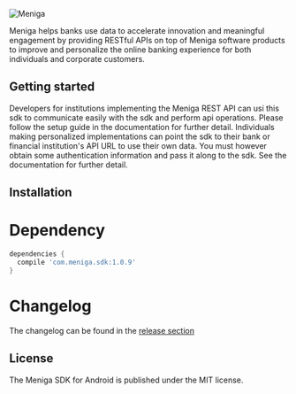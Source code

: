 ![Meniga](https://github.com/meniga/mobile-sdk-ios/raw/master/logo.png)

Meniga helps banks use data to accelerate innovation and meaningful engagement by providing RESTful APIs on top of Meniga software products to improve and personalize the online banking experience for both individuals and corporate customers.

## Getting started
Developers for institutions implementing the Meniga REST API can usi this sdk to communicate easily with the sdk and perform api operations. Please follow the setup guide in the documentation for further detail. Individuals making personalized implementations can point the sdk to their bank or financial institution's API URL to use their own data. You must however obtain some authentication information and pass it along to the sdk. See the documentation for further detail.

## Installation

# Dependency

```groovy
dependencies {
  compile 'com.meniga.sdk:1.0.9'
}
```

# Changelog
The changelog can be found in the [release section](https://github.com/meniga/mobile-sdk-android/releases)

## License
The Meniga SDK for Android is published under the MIT license.
